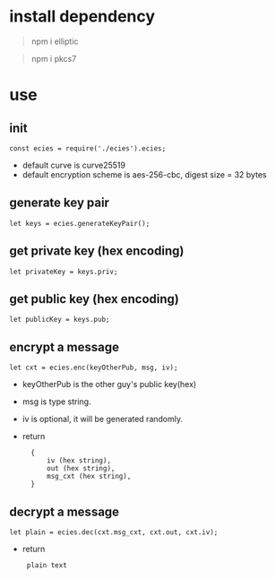 
# install dependency
> npm i elliptic

> npm i pkcs7


# use

## init
    const ecies = require('./ecies').ecies;
* default curve is curve25519
* default encryption scheme is aes-256-cbc, digest size = 32 bytes

## generate key pair
    let keys = ecies.generateKeyPair();
## get private key (hex encoding)
    let privateKey = keys.priv;
## get public key (hex encoding)
    let publicKey = keys.pub;

## encrypt a message
    let cxt = ecies.enc(keyOtherPub, msg, iv);
* keyOtherPub is the other guy's public key(hex)
* msg is type string.
* iv is optional, it will be generated randomly.
* return

        {
            iv (hex string),
            out (hex string),
            msg_cxt (hex string),
        }
      
## decrypt a message
    let plain = ecies.dec(cxt.msg_cxt, cxt.out, cxt.iv);
* return 

       plain text